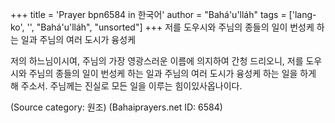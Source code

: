 +++
title = 'Prayer bpn6584 in 한국어'
author = "Bahá'u'lláh"
tags = ['lang-ko', '', "Bahá'u'lláh", "unsorted"]
+++
저를 도우시와 주님의 종들의 일이 번성케 하는 일과 주님의 여러 도시가 융성케

저의 하느님이시여, 주님의 가장 영광스러운 이름에 의지하여 간청 드리오니, 저를 도우시와 주님의 종들의 일이 번성케 하는 일과 주님의 여러 도시가 융성케 하는 일을 하게 해 주소서. 주님께는 진실로 모든 일을 이루는 힘이있사옵나이다.

(Source category: 원조)
(Bahaiprayers.net ID: 6584)
